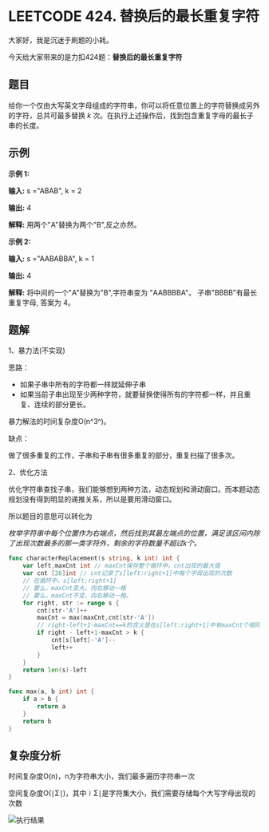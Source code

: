 # LEETCODE 424. 替换后的最长重复字符


大家好，我是沉迷于刷题的小耗。

今天给大家带来的是力扣424题：**替换后的最长重复字符**

## 题目

给你一个仅由大写英文字母组成的字符串，你可以将任意位置上的字符替换成另外的字符，总共可最多替换 *k* 次。在执行上述操作后，找到包含重复字母的最长子串的长度。

## 示例

**示例 1:**

**输入:**
s ="ABAB", k = 2

**输出:**
4

**解释:**
用两个"A"替换为两个"B",反之亦然。

**示例 2:**

**输入:**
s ="AABABBA", k = 1

**输出:**
4

**解释:**
将中间的一个"A"替换为"B",字符串变为 "AABBBBA"。
子串"BBBB"有最长重复字母, 答案为 4。

## 题解

1、暴力法(不实现)

思路：

- 如果子串中所有的字符都一样就延伸子串
- 如果当前子串出现至少两种字符，就要替换使得所有的字符都一样，并且重复、连续的部分更长。

暴力解法的时间复杂度O(n^3^)。

缺点：

做了很多重复的工作，子串和子串有很多重复的部分，重复扫描了很多次。

2、优化方法

优化字符串查找子串，我们能够想到两种方法，动态规划和滑动窗口。而本题动态规划没有得到明显的递推关系，所以是要用滑动窗口。

所以题目的意思可以转化为

*枚举字符串中每个位置作为右端点，然后找到其最左端点的位置，满足该区间内除了出现次数最多的那一类字符外，剩余的字符数量不超过k个。*

```go
func characterReplacement(s string, k int) int {
	var left,maxCnt int	// maxCnt保存整个循环中，cnt出现的最大值
    var cnt [26]int // cnt记录了s[left:right+1]中每个字母出现的次数
    // 在循环中，s[left:right+1]
    // 要么，maxCnt变大，向右移动一格
    // 要么，maxCnt不变，向右移动一格。
	for right, str := range s {
		cnt[str-'A']++
		maxCnt = max(maxCnt,cnt[str-'A'])
        // right-left+1-maxCnt==k的含义是在s[left:right+1]中有maxCnt个相同的字母和k个不相同的字母
		if right - left+1-maxCnt > k {
			cnt[s[left]-'A']--
			left++
		}
	}
	return len(s)-left
}

func max(a, b int) int {
	if a > b {
		return a
	}
	return b
}
```

## 复杂度分析

时间复杂度O(n)，n为字符串大小，我们最多遍历字符串一次

空间复杂度O(∣Σ∣)，其中∣Σ∣是字符集大小，我们需要存储每个大写字母出现的次数

![执行结果](https://i.loli.net/2021/02/02/l2V3Eb1UxMuIHzK.jpg)